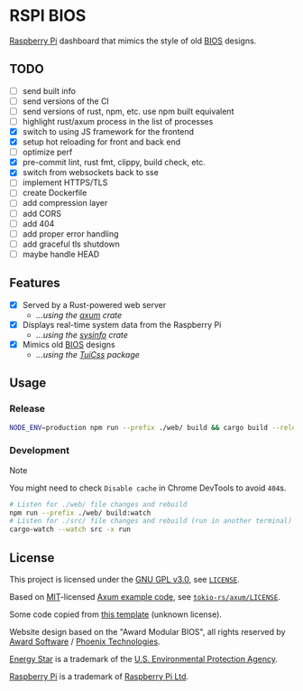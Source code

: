 # RSPI BIOS

[Raspberry Pi][raspberry] dashboard that mimics the style of old [BIOS][bios] designs.

## TODO

- [ ] send built info
- [ ] send versions of the CI
- [ ] send versions of rust, npm, etc. use npm built equivalent
- [ ] highlight rust/axum process in the list of processes
- [x] switch to using JS framework for the frontend
- [x] setup hot reloading for front and back end
- [ ] optimize perf
- [x] pre-commit lint, rust fmt, clippy, build check, etc.
- [x] switch from websockets back to sse
- [ ] implement HTTPS/TLS
- [ ] create Dockerfile
- [ ] add compression layer
- [ ] add CORS
- [ ] add 404
- [ ] add proper error handling
- [ ] add graceful tls shutdown
- [ ] maybe handle HEAD

## Features

<!-- TODO: Add more features and packages/crates -->

- [x] Served by a Rust-powered web server
  - *...using the [axum][axum] crate*
- [x] Displays real-time system data from the Raspberry Pi
  - *...using the [sysinfo][sysinfo] crate*
- [x] Mimics old [BIOS](bios) designs
  - *...using the [TuiCss][tuicss] package*

## Usage

### Release

```bash
NODE_ENV=production npm run --prefix ./web/ build && cargo build --release
```

### Development

> [!NOTE]
> You might need to check `Disable cache` in Chrome DevTools to avoid `404`s.

```bash
# Listen for ./web/ file changes and rebuild
npm run --prefix ./web/ build:watch
# Listen for ./src/ file changes and rebuild (run in another terminal)
cargo-watch --watch src -x run
```

## License

This project is licensed under the [GNU GPL v3.0][gplv3], see [`LICENSE`][license].

Based on [MIT][mit]-licensed [Axum example code][axum-examples],
see [`tokio-rs/axum/LICENSE`][axum-license].

Some code copied from [this template][axum-vite-template] (unknown license).

Website design based on the "Award Modular BIOS", all rights reserved by
[Award Software][award] / [Phoenix Technologies][phoenix].

[Energy Star][energy-star] is a trademark of the
[U.S. Environmental Protection Agency][epa].

[Raspberry Pi][raspberry] is a trademark of [Raspberry Pi Ltd][raspberry-foundation].

[raspberry]: https://www.raspberrypi.org/
[raspberry-foundation]: https://www.raspberrypi.org/about/
[bios]: https://en.wikipedia.org/wiki/BIOS
[axum]: https://github.com/tokio-rs/axum
[sysinfo]: https://github.com/GuillaumeGomez/sysinfo
[tuicss]: https://github.com/vinibiavatti1/TuiCss
[gplv3]: https://www.gnu.org/licenses/gpl-3.0.en.html
[license]: ./LICENSE
[mit]: https://opensource.org/license/mit
[axum-examples]: https://github.com/tokio-rs/axum/tree/main/examples
[axum-license]: https://github.com/tokio-rs/axum/blob/main/axum/LICENSE
[axum-vite-template]: https://github.com/varonroy/template-axum-htmx-vite-tailwind
[award]: https://en.wikipedia.org/wiki/Award_Software
[phoenix]: https://www.phoenix.com/
[energy-star]: https://www.energystar.gov/
[epa]: https://www.epa.gov/
